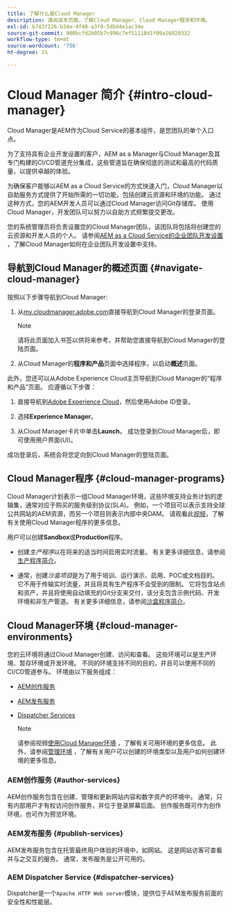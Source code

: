 ```yaml
---
title: 了解什么是Cloud Manager
description: 请阅读本页面，了解Cloud Manager、Cloud Manager程序和环境。
exl-id: b743f126-b34e-4f48-a3f0-5dbd4e1ac34e
source-git-commit: 900bcfd2b05b7c996c7ef51118d1f09a16020332
workflow-type: tm+mt
source-wordcount: '756'
ht-degree: 1%

---
```


# Cloud Manager 简介 {#intro-cloud-manager}

Cloud Manager是AEM作为Cloud Service的基本组件，是您团队的单个入口点。

为了支持具有企业开发设置的客户，AEM as a Manager与Cloud Manager及其专门构建的CI/CD管道充分集成，这些管道旨在确保彻底的测试和最高的代码质量，以提供卓越的体验。

为确保客户能够以AEM as a Cloud Service的方式快速入门，Cloud Manager以自助服务方式提供了开始所需的一切功能，包括创建云资源和环境的功能。 通过这种方式，您的AEM开发人员可以通过Cloud Manager访问Git存储库。 使用Cloud Manager，开发团队可以努力以自助方式频繁提交更改。

您的系统管理员将负责设置您的Cloud Manager团队，该团队将包括将创建您的云资源和开发人员的个人。 请参阅[AEM as a Cloud Service的企业团队开发设置](/help/implementing/cloud-manager/enterprise-team-dev-setup.md) ，了解Cloud Manager如何在企业团队开发设置中支持。

## 导航到Cloud Manager的概述页面 {#navigate-cloud-manager}

按照以下步骤导航到Cloud Manager:

1. 从[my.cloudmanager.adobe.com](https://my.cloudmanager.adobe.com/)直接导航到Cloud Manager的登录页面。

   >[!NOTE]
   >请将此页面加入书签以供将来参考，并帮助您直接导航到Cloud Manager的登陆页面。

1. 从Cloud Manager的&#x200B;**程序和产品**&#x200B;页面中选择程序，以启动&#x200B;**概述**&#x200B;页面。

此外，您还可以从Adobe Experience Cloud主页导航到Cloud Manager的“程序和产品”页面。 应遵循以下步骤：

1. 直接导航到[Adobe Experience Cloud](https://experience.adobe.com/#/@foundationinternal/home)，然后使用Adobe ID登录。

1. 选择&#x200B;**Experience Manager**。

1. 从Cloud Manager卡片中单击&#x200B;**Launch**。 成功登录到Cloud Manager后，即可使用用户界面(UI)。

成功登录后，系统会将您定向到Cloud Manager的登陆页面。

## Cloud Manager程序 {#cloud-manager-programs}

Cloud Manager计划表示一组Cloud Manager环境，这些环境支持业务计划的逻辑集，通常对应于购买的服务级别协议(SLA)。 例如，一个项目可以表示支持全球公共网站的AEM资源，而另一个项目则表示内部中央DAM。 请观看此[视频](https://experienceleague.adobe.com/docs/experience-manager-learn/cloud-service/cloud-manager/programs.html?lang=en)，了解有关使用Cloud Manager程序的更多信息。

用户可以创建&#x200B;**Sandbox**&#x200B;或&#x200B;**Production**&#x200B;程序。

* 创建&#x200B;*生产程序*以在将来的适当时间启用实时流量。
有关更多详细信息，请参阅[生产程序简介](https://experienceleague.adobe.com/docs/experience-manager-cloud-service/implementing/using-cloud-manager/production-programs/introduction-production-programs.html?lang=en)。

* 通常，创建&#x200B;*沙盒项目*是为了用于培训、运行演示、启用、POC或文档目的。 它不用于传输实时流量，并且将具有生产程序不会受到的限制。 它将包含站点和资产，并且将使用自动填充的Git分支来交付，该分支包含示例代码、开发环境和非生产管道。
有关更多详细信息，请参阅[沙盒程序简介](https://experienceleague.adobe.com/docs/experience-manager-cloud-service/implementing/using-cloud-manager/sandbox-programs/introduction-sandbox-programs.html?lang=en)。

## Cloud Manager环境 {#cloud-manager-environments}

您的云环境将通过Cloud Manager创建、访问和查看。 这些环境可以是生产环境、暂存环境或开发环境。 不同的环境支持不同的目的，并且可以使用不同的CI/CD管道参与。 环境由以下服务组成：

* [AEM创作服务](#author-services)
* [AEM发布服务](#publish-services)
* [Dispatcher Services](#dispatcher-services)

   >[!NOTE]
   > 请参阅视频[使用Cloud Manager环境](https://experienceleague.adobe.com/docs/experience-manager-learn/cloud-service/cloud-manager/environments.html?lang=en#cloud-manager) ，了解有关可用环境的更多信息。 此外，请参阅[管理环境](https://experienceleague.adobe.com/docs/experience-manager-cloud-service/implementing/using-cloud-manager/manage-environments.html?lang=en) ，了解有关用户可以创建的环境类型以及用户如何创建环境的更多信息。

### AEM创作服务 {#author-services}

AEM创作服务包含在创建、管理和更新网站内容和数字资产的环境中。 通常，只有内部用户才有权访问创作服务，并位于登录屏幕后面。 创作服务既可作为创作环境，也可作为预览环境。

### AEM发布服务 {#publish-services}

AEM发布服务包含在托管最终用户体验的环境中，如网站。 这是网站访客可查看并与之交互的服务。 通常，发布服务是公开可用的。

### AEM Dispatcher Service {#dispatcher-services}

Dispatcher是一个`Apache HTTP Web server`模块，提供位于AEM发布服务前面的安全性和性能层。
